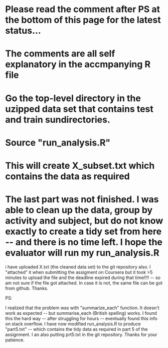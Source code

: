 
#  Please read the comment after PS at the bottom of this page for the latest status...
# The comments are all self explanatory in the accmpanying R file
# Go the top-level directory in the uzipped data set that contains test and train sundirectories.
# Source "run_analysis.R"
# This will create X_subset.txt which contains the data as required
 # The last part was not finished. I was able to clean up the data, group by activity and subject, but do not know exactly to create a tidy set from here -- and there is no   time left. I hope the evaluator  will run my run_analysis.R

i have uploaded X.txt (the cleaned data set) to the git repository also. I  "attached" it when submitting the assigment on Coursera but it took >5 minutes to upload the file and the deadline expired during that time!!!! -- so am not sure if the file got attached. In case it is not, the same file can be got from github.
Thanks.


PS:  

I realized that the problem was with "summarize_each" function. It doesn't work as expected -- but summarise_each (British spelling) works. I found this the hard way -- after struggling for hours -- eventually found this info on stack overflow. I have now modified run_analysis.R to produce "part5.txt" -- which contains the tidy data as required in part 5 of the assignment. I an also putting prt5.txt in the git repository. Thanks for your patience.